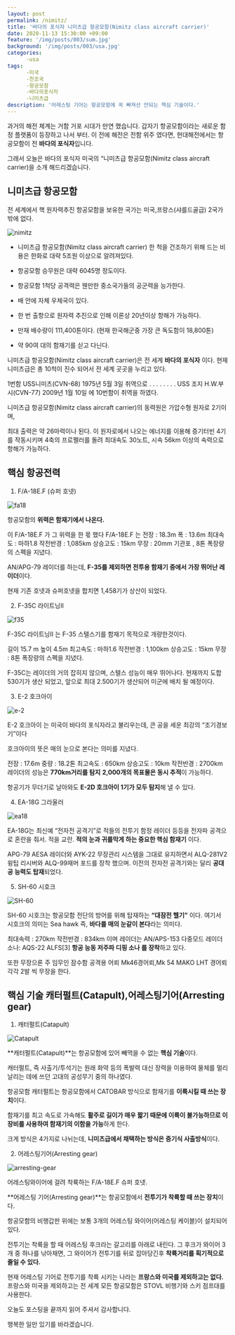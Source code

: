 ```yaml
---
layout: post
permalink: /nimitz/
title: '바다의 포식자 니미츠급 항공모함(Nimitz class aircraft carrier)'
date: 2020-11-13 15:30:00 +09:00
feature: '/img/posts/003/sum.jpg'
background: '/img/posts/003/usa.jpg'
categories:
      -usa
tags:
      -미국
      -천조국
      -항공모함
      -바다의포식자
      -니미츠급
description: '어레스팅 기어는 항공모함에 꼭 빠져선 안되는 핵심 기술이다.'
---
```

과거의 해전 체계는 거함 거포 시대가 만연 했습니다.
갑자기 항공모함이라는 새로운 함정 플랫폼이 등장하고 나서 부터.
이 전에 해전은 전함 위주 였다면, 현대해전에서는 항공모함이 전 **바다의 포식자**입니다.

그래서 오늘은 바다의 포식자 미국의 “니미츠급 항공모함(Nimitz class aircraft carrier)을 소개 해드리겠습니다.

## 니미츠급 항공모함

전 세계에서 핵 원자력추진 항공모함을 보유한 국가는 미국,프랑스(샤를드골급) 2국가 밖에 없다.

![nimitz](/img/posts/003/uss-nimitz.jpg)

* 니미츠급 항공모함(Nimitz class aircraft carrier) 한 척을 건조하기 위해 드는 비용은 한화로 대략 5조원 이상으로 알려져있다.

* 항공모함 승무원은 대략 6045명 정도이다.

* 항공모함 1척당 공격력은 웬만한 중소국가들의 공군력을 능가한다.

* 배 안에 자체 우체국이 있다.

* 한 번 출항으로 원자력 추진으로 인해 이론상 20년이상 항해가 가능하다.

* 만재 배수량이 111,400톤이다. (현재 한국해군중 가장 큰 독도함이 18,800톤)

* 약 90여 대의 함재기를 싣고 다닌다.


니미츠급 항공모함(Nimitz class aircraft carrier)은 전 세계 **바다의 포식자** 이다.
현재 니미츠급은 총 10척이 진수 되어서 전 세계 곳곳을 누리고 있다.

1번함 USS니미츠(CVN-68) 1975년 5월 3일 취역으로
.
.
.
.
.
.
.
.
USS 조지 H.W.부시(CVN-77) 2009년 1월 10일 에 10번함이 취역을 하였다.

니미츠급 항공모함(Nimitz class aircraft carrier)의 동력원은 가압수형 원자로 2기이며,

최대 출력은 약 26마력이나 된다.
이 원자로에서 나오는 에너지를 이용해 증기터빈 4기를 작동시키며 4축의 프로펠러를 돌려
최대속도 30노트, 시속 56km 이상의 속력으로 항해가 가능하다.

## 핵심 항공전력

1) F/A-18E.F (슈퍼 호넷)

![fa18](/img/posts/003/fa18.jpg)

항공모함의 **위력은 함재기에서 나온다.**

이 F/A-18E.F 가 그 위력을 한 몫 했다 F/A-18E.F 는 전장 : 18.3m 폭 : 13.6m 최대속도 : 마하1.8 작전반경 : 1,085km 상승고도 : 15km 무장 : 20mm 기관포 , 8톤 폭장량 의 스펙을 지녔다.

AN/APG-79 레이더를 하는데, **F-35를 제외하면 전투용 함재기 중에서 가장 뛰어난 레이더**이다.

현재 기존 호넷과 슈퍼호넷을 합치면 1,458기가 상산이 되었다.

2) F-35C 라이트닝II

![f35](/img/posts/003/f35c.jpg)

F-35C 라이트닝II 는 F-35 스텔스기를 함재기 목적으로 개량한것이다.

길이 15.7 m 높이 4.5m 최고속도 : 마하1.6 작전반경 : 1,100km 상승고도 : 15km 무장 : 8톤 폭장량의 스펙을 지녔다.

F-35C는 레이더의 거의 잡히지 않으며, 스텔스 성능이 매우 뛰어나다. 현재까지 도합 530기가 생산 되었고, 앞으로 최대 2.500기가 생산되어 미군에 배치 될 예정이다.

3) E-2 호크아이

![e-2](/img/posts/003/e-2.jpg)

E-2 호크아이 는 미국이 바다의 포식자라고 불리우는데, 큰 공을 세운 최강의 “조기경보기”이다

호크아이의 뜻은 매의 눈으로 본다는 의미를 지녔다.

전장 : 17.6m 중량 : 18.2톤 최고속도 : 650km 상승고도 : 10km 작전반경 : 2700km
레이더의 성능은 **770km거리를 탐지** **2,000개의 목표물은 동시 추적**이 가능하다.

항공기가 무더기로 날아와도 **E-2D 호크아이 1기가 모두 탐지**해 낼 수 있다.

4) EA-18G 그라울러

![ea18](/img/posts/003/ea18.jpg)

EA-18G는 최신예 “전자전 공격기”로 적들의 전투기 함정 레이더 등등을 전자파 공격으로 혼란을 줘서. 적을 교란. **적의 눈과 귀를막게 하는 중요한 핵심 함재기** 이다.

APG-79 AESA 레이더와 AYK-22 무장관리 시스템을 그대로 유지하면서 ALQ-281V2 윙팁 리시버와 ALQ-99재머 포드를 장착 했으며.
이전의 전자전 공격기와는 달리 **공대공 능력도 탑재**되었다.

5) SH-60 시호크

![SH-60](/img/posts/003/sh60.jpg)

SH-60 시호크는 항공모함 전단의 방어를 위해 탑재하는 **“대잠전 헬기”** 이다.
여기서 시호크의 의미는 Sea hawk 즉, **바다를 매의 눈같이 본다**라는 의미다.

최대속력 : 270km 작전반경 : 834km 이며 레이더는 AN/APS-153 다중모드 레이더 소나: AQS-22 ALFS[3] **항공 능동 저주파 디핑 소나 를 장착**하고 있다.

또한 무장으론 주 임무인 잠수함 공격용 어뢰 Mk46경어뢰,Mk 54 MAKO LHT 경어뢰 각각 2발 씩 무장을 한다.

## 핵심 기술 캐터펄트(Catapult),어레스팅기어(Arresting gear)

1) 캐터펄트(Catapult)

![Catapult](/img/posts/003/catapult.jpg)

**캐터펄트(Catapult)**는 항공모함에 있어 빼먹을 수 없는 **핵심 기술**이다.

캐터펄트, 즉 사출기/투석기는 원래 화약 등의 폭발력 대신 장력을 이용하여 물체를 멀리 날리는 데에 쓰던 고대의 공성무기 중의 하나였다.

항공모함 캐터펄트는 항공모함에서 CATOBAR 방식으로 함재기를 **이륙시킬 때 쓰는 장치**이다.

함재기를 최고 속도로 가속해도 **활주로 길이가 매우 짧기 때문에 이륙이 불가능하므로 이 장비를 사용하여 함재기의 이함을 가능**하게 한다.

크게 방식은 4가지로 나뉘는데, **니미츠급에서 채택하는 방식은 증기식 사출방식**이다.

2) 어레스팅기어(Arresting gear)

![arresting-gear](/img/posts/003/arresting-gear.jpg)

어레스팅와이어에 걸려 착륙하는 F/A-18E.F 슈퍼 호넷.

**어레스팅 기어(Arresting gear)**는 항공모함에서 **전투기가 착륙할 때 쓰는 장치**이다.

항공모함의 비행갑판 위에는 보통 3개의 어레스팅 와이어(어레스팅 케이블)이 설치되어 있다.

전투기는 착륙을 할 때 어레스팅 후크라는 갈고리를 아래로 내린다. 그 후크가 와이어 3개 중 하나를 낚아채면, 그 와이어가 전투기를 뒤로 잡아당긴후 **착륙거리를 획기적으로 줄일 수 있다.**

현재 어레스팅 기어로 전투기를 착륙 시키는 나라는 **프랑스와 미국를 제외하고는 없다.**
프랑스와 미국을 제외하고는 전 세계 모든 항공모함은 STOVL 비행기와 스키 점프대를 사용한다.




오늘도 포스팅을 끝까지 읽어 주셔서 감사합니다.

행복한 일만 있기를 바라겠습니다.
